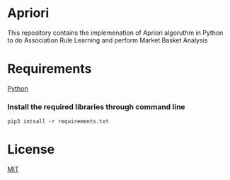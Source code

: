 # Apriori
This repository contains the implemenation of Apriori algoruthm in Python to do Association Rule Learning and perform Market Basket Analysis

# Requirements
[Python](https://www.python.org/downloads/)

### Install the required libraries through command line

`pip3 intsall -r requirements.txt`


# License
[MIT](https://choosealicense.com/licenses/mit/#suggest-this-license)


